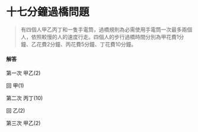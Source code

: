 # 十七分鐘過橋問題

> 有四個人甲乙丙丁和一隻手電筒，過橋規則為必需使用手電筒一次最多兩個人，依照較慢的人的速度行走。四個人的步行過橋時間分別為甲花費1分鐘、乙花費2分鐘、丙花費5分鐘、丁花費10分鐘。









#### 解答

第一次 甲乙(2)  

回 甲(1)  

第二次 丙丁(10)  

回 乙(2)  

第三次 甲乙(2)  


